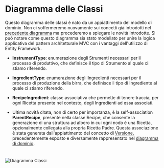 # Diagramma delle Classi

Questo diagramma delle classi è nato da un appiattimento del modello di dominio. Non ci soffermeremo nuovamente sui concetti già introdotti nel [precedente diagramma](../03-Progettazione/3.2-DomainDiagram.md) ma procederemo a spiegare le novità introdotte. Si può notare come questo diagramma sia stato modellato per unire la logica applicativa del pattern architetturale MVC con i vantaggi dell'utilizzo di Entity Framework.

* **InstrumentType**: enumerazione degli Strumenti necessari per il processo di produttivo, che definisce il tipo di Strumento al quale ci stiamo riferendo.

* **IngredientType**: enumerazione degli Ingredienti necessari per il processo di produzione della birra, che definisce il tipo di Ingrediente al quale ci stiamo riferendo.

* **RecipeIngredient**: classe associativa che permette di tenere traccia, per ogni Ricetta presente nel contesto, degli Ingredienti ad essa associati.

* Ultima novità citata, non di certo per importanza, è la self-association **ParentRecipe**, presente nella classe Recipe, che consente la generazione di una struttura ad albero in cui ogni nodo è una Ricetta, opzionalmente collegata alla propria Ricetta Padre. Questa associazione è stata generata dall'appiattimento del concetto di [Versione](../02-Analisi/2.1-Requisiti.md#versioni-ricette), precedentemente esposto e diversamente rappresentato nel [diagramma di dominio](../03-Progettazione/3.2-DomainDiagram.md).

# 

![Diagramma Classi](https://i.imgur.com/UGg8IZ2.jpg)